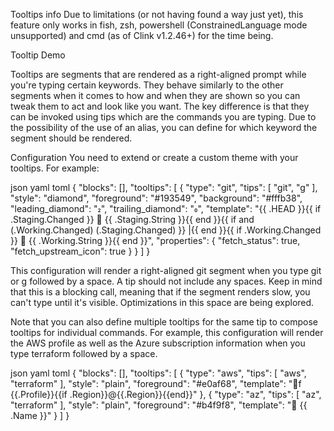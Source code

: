 Tooltips
info
Due to limitations (or not having found a way just yet), this feature only works in fish, zsh, powershell (ConstrainedLanguage mode unsupported) and cmd (as of Clink v1.2.46+) for the time being.

Tooltip Demo

Tooltips are segments that are rendered as a right-aligned prompt while you're typing certain keywords. They behave similarly to the other segments when it comes to how and when they are shown so you can tweak them to act and look like you want. The key difference is that they can be invoked using tips which are the commands you are typing. Due to the possibility of the use of an alias, you can define for which keyword the segment should be rendered.

Configuration
You need to extend or create a custom theme with your tooltips. For example:

json
yaml
toml
{
  "blocks": [],
  "tooltips": [
    {
      "type": "git",
      "tips": [
        "git",
        "g"
      ],
      "style": "diamond",
      "foreground": "#193549",
      "background": "#fffb38",
      "leading_diamond": "",
      "trailing_diamond": "",
      "template": "{{ .HEAD }}{{ if .Staging.Changed }}  {{ .Staging.String }}{{ end }}{{ if and (.Working.Changed) (.Staging.Changed) }} |{{ end }}{{ if .Working.Changed }}  {{ .Working.String }}{{ end }}",
      "properties": {
        "fetch_status": true,
        "fetch_upstream_icon": true
      }
    }
  ]
}


This configuration will render a right-aligned git segment when you type git or g followed by a space. A tip should not include any spaces. Keep in mind that this is a blocking call, meaning that if the segment renders slow, you can't type until it's visible. Optimizations in this space are being explored.

Note that you can also define multiple tooltips for the same tip to compose tooltips for individual commands. For example, this configuration will render the AWS profile as well as the Azure subscription information when you type terraform followed by a space.

json
yaml
toml
{
  "blocks": [],
  "tooltips": [
    {
      "type": "aws",
      "tips": [
        "aws",
        "terraform"
      ],
      "style": "plain",
      "foreground": "#e0af68",
      "template": "f {{.Profile}}{{if .Region}}@{{.Region}}{{end}}"
    },
    {
      "type": "az",
      "tips": [
        "az",
        "terraform"
      ],
      "style": "plain",
      "foreground": "#b4f9f8",
      "template": " {{ .Name }}"
    }
  ]
}